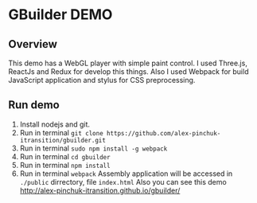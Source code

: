 # GBuilder DEMO

## Overview
This demo has a WebGL player with simple paint control.
I used Three.js, ReactJs and Redux for develop this things.
Also I used Webpack for build JavaScript application and stylus for CSS preprocessing.

## Run demo
1. Install nodejs and git.
2. Run in terminal `git clone https://github.com/alex-pinchuk-itransition/gbuilder.git`
2. Run in terminal `sudo npm install -g webpack`
4. Run in terminal `cd gbuilder`
5. Run in terminal `npm install`
6. Run in terminal `webpack`
Assembly application will be accessed in `./public` dirrectory, file `index.html`
Also you can see this demo http://alex-pinchuk-itransition.github.io/gbuilder/
